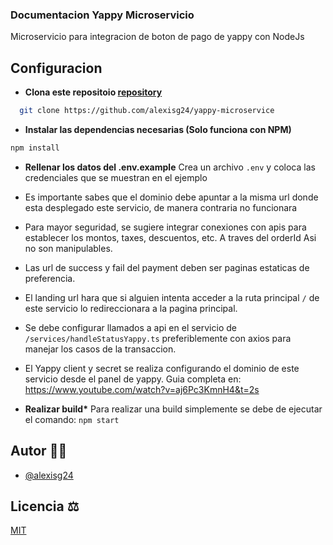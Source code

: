 ### Documentacion Yappy Microservicio

Microservicio para integracion de boton de pago de yappy con NodeJs

## Configuracion

- **Clona este repositoio [repository](https://github.com/alexisg24/yappy-microservice)**

```bash
  git clone https://github.com/alexisg24/yappy-microservice
```

- **Instalar las dependencias necesarias (Solo funciona con NPM)**

```bash
npm install
```

- **Rellenar los datos del .env.example**
  Crea un archivo `.env` y coloca las credenciales que se muestran en el ejemplo
- Es importante sabes que el dominio debe apuntar a la misma url donde esta desplegado este servicio, de manera contraria no funcionara
- Para mayor seguridad, se sugiere integrar conexiones con apis para establecer los montos, taxes, descuentos, etc. A traves del orderId Asi no son manipulables.
- Las url de success y fail del payment deben ser paginas estaticas de preferencia.
- El landing url hara que si alguien intenta acceder a la ruta principal `/` de este servicio lo redireccionara a la pagina principal.
- Se debe configurar llamados a api en el servicio de `/services/handleStatusYappy.ts` preferiblemente con axios para manejar los casos de la transaccion.
- El Yappy client y secret se realiza configurando el dominio de este servicio desde el panel de yappy. Guia completa en: https://www.youtube.com/watch?v=aj6Pc3KmnH4&t=2s

- **Realizar build\***
  Para realizar una build simplemente se debe de ejecutar el comando: `npm start`

## Autor 🙋‍♂️

- [@alexisg24](https://www.github.com/alexisg24)

## Licencia ⚖

[MIT](https://choosealicense.com/licenses/mit/)

